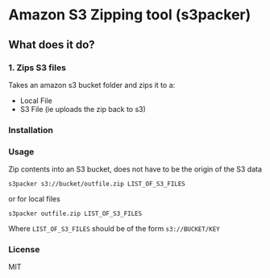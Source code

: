 # Amazon S3 Zipping tool (s3packer)

## What does it do?

### 1. Zips S3 files

Takes an amazon s3 bucket folder and zips it to a:

- Local File
- S3 File (ie uploads the zip back to s3)

### Installation

### Usage

Zip contents into an S3 bucket, does not have to be the origin of the S3 data

    s3packer s3://bucket/outfile.zip LIST_OF_S3_FILES

or for local files

    s3packer outfile.zip LIST_OF_S3_FILES

Where `LIST_OF_S3_FILES` should be of the form `s3://BUCKET/KEY`

### License

MIT
